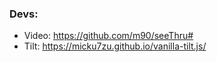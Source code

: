 ### Devs:

- Video: https://github.com/m90/seeThru#
- Tilt: https://micku7zu.github.io/vanilla-tilt.js/